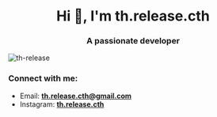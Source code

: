 <h1 align="center">Hi 👋, I'm th.release.cth</h1>
<h3 align="center">A passionate developer</h3>

<p align="left"> <img src="https://komarev.com/ghpvc/?username=th-release&label=Profile%20views&color=000000&style=flat" alt="th-release" /> </p>

<h3 align="left">Connect with me:</h3>
<p align="left">
  <ul>
    <li>
      Email: <a href="mailto: th.release.cth@gmail.com"><b>th.release.cth@gmail.com</b></a>
    </li>
    <li>
      Instagram: <a href="https://www.instagram.com/th.release.cth"><b>th.release.cth</b></a>
    </li>
  </ul>
</p>
